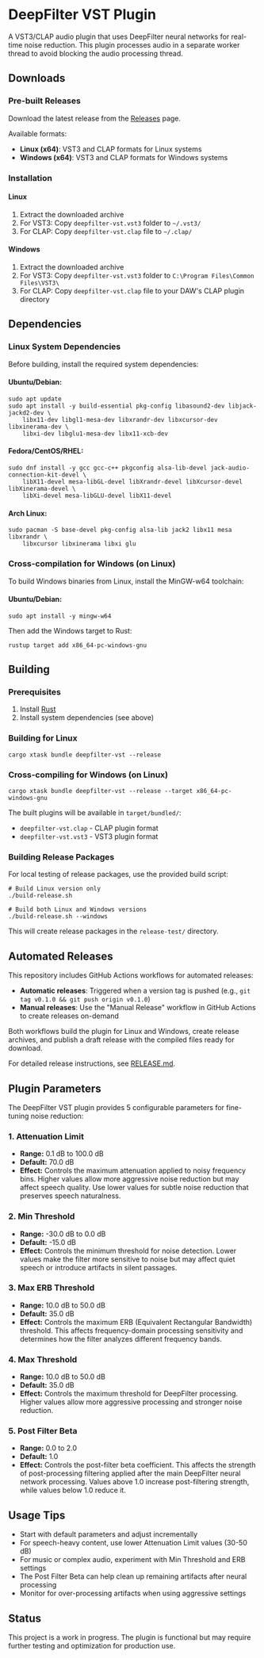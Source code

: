 # DeepFilter VST Plugin

A VST3/CLAP audio plugin that uses DeepFilter neural networks for real-time noise reduction. This plugin processes audio in a separate worker thread to avoid blocking the audio processing thread.

## Downloads

### Pre-built Releases

Download the latest release from the [Releases](https://github.com/edsonsantoro/deepfilter-vst/releases) page.

Available formats:
- **Linux (x64)**: VST3 and CLAP formats for Linux systems
- **Windows (x64)**: VST3 and CLAP formats for Windows systems

### Installation

#### Linux
1. Extract the downloaded archive
2. For VST3: Copy `deepfilter-vst.vst3` folder to `~/.vst3/`
3. For CLAP: Copy `deepfilter-vst.clap` file to `~/.clap/`

#### Windows
1. Extract the downloaded archive  
2. For VST3: Copy `deepfilter-vst.vst3` folder to `C:\Program Files\Common Files\VST3\`
3. For CLAP: Copy `deepfilter-vst.clap` file to your DAW's CLAP plugin directory

## Dependencies

### Linux System Dependencies

Before building, install the required system dependencies:

#### Ubuntu/Debian:
```shell
sudo apt update
sudo apt install -y build-essential pkg-config libasound2-dev libjack-jackd2-dev \
    libx11-dev libgl1-mesa-dev libxrandr-dev libxcursor-dev libxinerama-dev \
    libxi-dev libglu1-mesa-dev libx11-xcb-dev
```

#### Fedora/CentOS/RHEL:
```shell
sudo dnf install -y gcc gcc-c++ pkgconfig alsa-lib-devel jack-audio-connection-kit-devel \
    libX11-devel mesa-libGL-devel libXrandr-devel libXcursor-devel libXinerama-devel \
    libXi-devel mesa-libGLU-devel libX11-devel
```

#### Arch Linux:
```shell
sudo pacman -S base-devel pkg-config alsa-lib jack2 libx11 mesa libxrandr \
    libxcursor libxinerama libxi glu
```

### Cross-compilation for Windows (on Linux)

To build Windows binaries from Linux, install the MinGW-w64 toolchain:

#### Ubuntu/Debian:
```shell
sudo apt install -y mingw-w64
```

Then add the Windows target to Rust:
```shell
rustup target add x86_64-pc-windows-gnu
```

## Building

### Prerequisites
1. Install [Rust](https://rustup.rs/)
2. Install system dependencies (see above)

### Building for Linux
```shell
cargo xtask bundle deepfilter-vst --release
```

### Cross-compiling for Windows (on Linux)
```shell
cargo xtask bundle deepfilter-vst --release --target x86_64-pc-windows-gnu
```

The built plugins will be available in `target/bundled/`:
- `deepfilter-vst.clap` - CLAP plugin format
- `deepfilter-vst.vst3` - VST3 plugin format

### Building Release Packages

For local testing of release packages, use the provided build script:

```shell
# Build Linux version only
./build-release.sh

# Build both Linux and Windows versions
./build-release.sh --windows
```

This will create release packages in the `release-test/` directory.

## Automated Releases

This repository includes GitHub Actions workflows for automated releases:

- **Automatic releases**: Triggered when a version tag is pushed (e.g., `git tag v0.1.0 && git push origin v0.1.0`)
- **Manual releases**: Use the "Manual Release" workflow in GitHub Actions to create releases on-demand

Both workflows build the plugin for Linux and Windows, create release archives, and publish a draft release with the compiled files ready for download.

For detailed release instructions, see [RELEASE.md](RELEASE.md).

## Plugin Parameters

The DeepFilter VST plugin provides 5 configurable parameters for fine-tuning noise reduction:

### 1. Attenuation Limit
- **Range:** 0.1 dB to 100.0 dB
- **Default:** 70.0 dB
- **Effect:** Controls the maximum attenuation applied to noisy frequency bins. Higher values allow more aggressive noise reduction but may affect speech quality. Use lower values for subtle noise reduction that preserves speech naturalness.

### 2. Min Threshold  
- **Range:** -30.0 dB to 0.0 dB
- **Default:** -15.0 dB
- **Effect:** Controls the minimum threshold for noise detection. Lower values make the filter more sensitive to noise but may affect quiet speech or introduce artifacts in silent passages.

### 3. Max ERB Threshold
- **Range:** 10.0 dB to 50.0 dB  
- **Default:** 35.0 dB
- **Effect:** Controls the maximum ERB (Equivalent Rectangular Bandwidth) threshold. This affects frequency-domain processing sensitivity and determines how the filter analyzes different frequency bands.

### 4. Max Threshold
- **Range:** 10.0 dB to 50.0 dB
- **Default:** 35.0 dB  
- **Effect:** Controls the maximum threshold for DeepFilter processing. Higher values allow more aggressive processing and stronger noise reduction.

### 5. Post Filter Beta
- **Range:** 0.0 to 2.0
- **Default:** 1.0
- **Effect:** Controls the post-filter beta coefficient. This affects the strength of post-processing filtering applied after the main DeepFilter neural network processing. Values above 1.0 increase post-filtering strength, while values below 1.0 reduce it.

## Usage Tips

- Start with default parameters and adjust incrementally
- For speech-heavy content, use lower Attenuation Limit values (30-50 dB)
- For music or complex audio, experiment with Min Threshold and ERB settings
- The Post Filter Beta can help clean up remaining artifacts after neural processing
- Monitor for over-processing artifacts when using aggressive settings

## Status

This project is a work in progress. The plugin is functional but may require further testing and optimization for production use.
